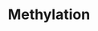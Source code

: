 ---
annotations:
- id: PW:0000432
  parent: regulatory pathway
  type: Pathway Ontology
  value: protein modification pathway
authors:
- MaintBot
- Khanspers
- Eweitz
description: ''
last-edited: 2021-05-27
organisms:
- Equus caballus
redirect_from:
- /index.php/Pathway:WP1210
- /instance/WP1210
revision: null
schema-jsonld:
- '@context': https://schema.org/
  '@id': https://wikipathways.github.io/pathways/WP1210.html
  '@type': Dataset
  creator:
    '@type': Organization
    name: WikiPathways
  description: ''
  keywords:
  - ATP
  - COMT
  - L-Methionine
  - N-methylated substrate
  - NNMT
  - O-methylated substrate
  - Phosphate
  - Q95LQ5_HORSE
  - S-Adenosylhomocysteine
  - S-Adenosylmethionine
  - S-methylated substrate
  - Substrate
  - TPMT_HORSE
  - XP_001490376.2
  - XP_001497466.2
  - XP_001500553.1
  - XP_001501512.1
  - XP_001503384.1
  license: CC0
  name: Methylation
seo: CreativeWork
title: Methylation
wpid: WP1210
---
